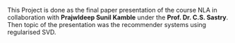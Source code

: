 This Project is done as the final paper presentation of the course NLA in collaboration with **Prajwldeep Sunil Kamble** under the **Prof. Dr. C.S. Sastry**.
Then topic of the presentation was the recommender systems using regularised SVD.

